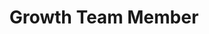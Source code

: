 ---
layout: member
weight: 5000
name: Arjun Venkat
title: Growth Team Member
project: Green Joule
subweight: 10
img: /assets/images/members/default.png
email: arjun.venkat99@gmail.com

biography: Arjun Venkat is a second year Chemical Engineering student at the University of British Columbia. He is a member of envision's green joule project. As a member of the growth sub-team, he aims to optimize the growth of algae for biodiesel conversion, by finding the most optimal growth conditions. Arjun will bring his passion for green energy and biological solutions, to aid in green joule's research efforts throughout the year. 

linkedin: https://www.linkedin.com/in/arjun-venkat-bbb4b6173/
---